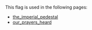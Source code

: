 This flag is used in the following pages:
 - [the_imperial_pedestal](../events/the_imperial_pedestal.md)
 - [our_prayers_heard](../events/our_prayers_heard.md)
